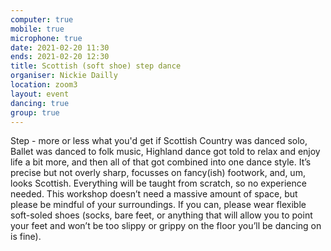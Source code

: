 ```yaml
---
computer: true
mobile: true
microphone: true
date: 2021-02-20 11:30
ends: 2021-02-20 12:30
title: Scottish (soft shoe) step dance
organiser: Nickie Dailly
location: zoom3
layout: event
dancing: true
group: true
---
```

Step - more or less what you'd get if Scottish Country was danced solo, Ballet was danced to folk music, Highland dance got told to relax and enjoy life a bit more, and then all of that got combined into one dance style. It’s precise but not overly sharp, focusses on fancy(ish) footwork, and, um, looks Scottish. Everything will be taught from scratch, so no experience needed. This workshop doesn’t need a massive amount of space, but please be mindful of your surroundings. If you can, please wear flexible soft-soled shoes (socks, bare feet, or anything that will allow you to point your feet and won’t be too slippy or grippy on the floor you’ll be dancing on is fine).
